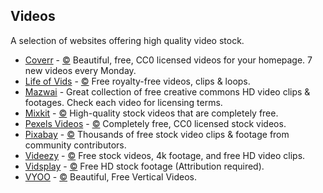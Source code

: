 ## Videos

A selection of websites offering high quality video stock.

-   [Coverr](http://coverr.co/) - [©️](https://creativecommons.org/publicdomain/zero/1.0/) Beautiful, free, CC0 licensed videos for your homepage. 7 new videos every Monday.
-   [Life of Vids](http://www.lifeofvids.com/) - [©️](https://creativecommons.org/publicdomain/zero/1.0/) Free royalty-free videos, clips & loops.
-   [Mazwai](http://mazwai.com/) - Great collection of free creative commons HD video clips & footages. Check each video for licensing terms.
-   [Mixkit](https://mixkit.co/free-stock-video/) - [©️](https://mixkit.co/license/#videoFree) High-quality stock videos that are completely free.
-   [Pexels Videos](https://videos.pexels.com/) - [©️](https://creativecommons.org/publicdomain/zero/1.0/) Completely free, CC0 licensed stock videos.
-   [Pixabay](https://pixabay.com/videos/) - [©️](https://pixabay.com/service/license/) Thousands of free stock video clips & footage from community contributors.
-   [Videezy](https://www.videezy.com/) - [©️](https://www.videezy.com/terms) Free stock videos, 4k footage, and free HD video clips.
-   [Vidsplay](http://www.vidsplay.com/) - [©️](http://www.vidsplay.com/terms.html) Free HD stock footage (Attribution required).
-   [VYOO](http://www.veed.io/vyoo) - [©️](http://www.veed.io/vyoo/terms) Beautiful, Free Vertical Videos.